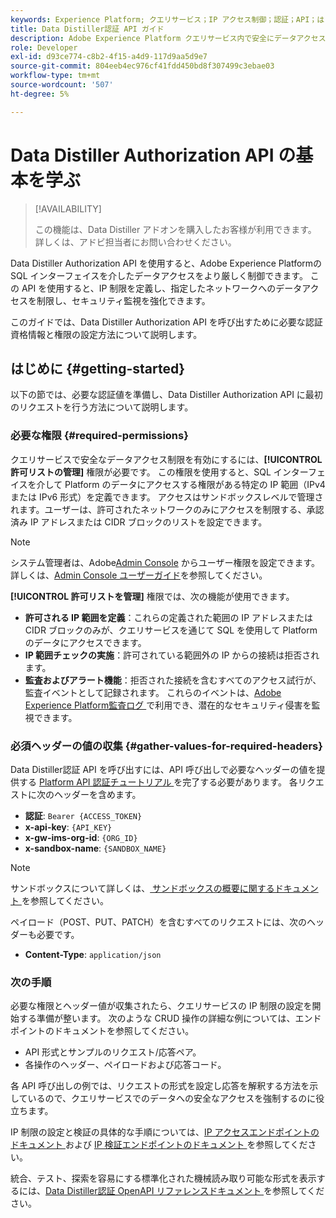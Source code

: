 ```yaml
---
keywords: Experience Platform; クエリサービス；IP アクセス制御；認証；API；はじめに
title: Data Distiller認証 API ガイド
description: Adobe Experience Platform クエリサービス内で安全にデータアクセスできるよう、認証と IP 範囲制限の開始に関する方法を説明します。
role: Developer
exl-id: d93ce774-c8b2-4f15-a4d9-117d9aa5d9e7
source-git-commit: 804eeb4ec976cf41fdd450bd8f307499c3ebae03
workflow-type: tm+mt
source-wordcount: '507'
ht-degree: 5%

---
```


# Data Distiller Authorization API の基本を学ぶ

>[!AVAILABILITY]
>
>この機能は、Data Distiller アドオンを購入したお客様が利用できます。 詳しくは、アドビ担当者にお問い合わせください。

Data Distiller Authorization API を使用すると、Adobe Experience Platformの SQL インターフェイスを介したデータアクセスをより厳しく制御できます。 この API を使用すると、IP 制限を定義し、指定したネットワークへのデータアクセスを制限し、セキュリティ監視を強化できます。

このガイドでは、Data Distiller Authorization API を呼び出すために必要な認証資格情報と権限の設定方法について説明します。

## はじめに {#getting-started}

以下の節では、必要な認証値を準備し、Data Distiller Authorization API に最初のリクエストを行う方法について説明します。

### 必要な権限 {#required-permissions}

クエリサービスで安全なデータアクセス制限を有効にするには、**[!UICONTROL 許可リストの管理]** 権限が必要です。 この権限を使用すると、SQL インターフェイスを介して Platform のデータにアクセスする権限がある特定の IP 範囲（IPv4 または IPv6 形式）を定義できます。 アクセスはサンドボックスレベルで管理されます。ユーザーは、許可されたネットワークのみにアクセスを制限する、承認済み IP アドレスまたは CIDR ブロックのリストを設定できます。

>[!NOTE]
>
>システム管理者は、Adobe[Admin Console](https://adminconsole.adobe.com/) からユーザー権限を設定できます。 詳しくは、[Admin Console ユーザーガイド](https://helpx.adobe.com/jp/enterprise/using/admin-console.html)を参照してください。

**[!UICONTROL 許可リストを管理]** 権限では、次の機能が使用できます。

- **許可される IP 範囲を定義**：これらの定義された範囲の IP アドレスまたは CIDR ブロックのみが、クエリサービスを通じて SQL を使用して Platform のデータにアクセスできます。
- **IP 範囲チェックの実施**：許可されている範囲外の IP からの接続は拒否されます。
- **監査およびアラート機能**：拒否された接続を含むすべてのアクセス試行が、監査イベントとして記録されます。 これらのイベントは、[Adobe Experience Platform監査ログ ](../../landing/governance-privacy-security/audit-logs/overview.md) で利用でき、潜在的なセキュリティ侵害を監視できます。

### 必須ヘッダーの値の収集 {#gather-values-for-required-headers}

Data Distiller認証 API を呼び出すには、API 呼び出しで必要なヘッダーの値を提供する [Platform API 認証チュートリアル ](../../landing/api-authentication.md) を完了する必要があります。 各リクエストに次のヘッダーを含めます。

- **認証**: `Bearer {ACCESS_TOKEN}`
- **x-api-key**: `{API_KEY}`
- **x-gw-ims-org-id**: `{ORG_ID}`
- **x-sandbox-name**: `{SANDBOX_NAME}`

>[!NOTE]
>
> サンドボックスについて詳しくは、[ サンドボックスの概要に関するドキュメント ](../../sandboxes/home.md) を参照してください。

ペイロード（POST、PUT、PATCH）を含むすべてのリクエストには、次のヘッダーも必要です。

- **Content-Type**: `application/json`

### 次の手順

必要な権限とヘッダー値が収集されたら、クエリサービスの IP 制限の設定を開始する準備が整います。 次のような CRUD 操作の詳細な例については、エンドポイントのドキュメントを参照してください。

- API 形式とサンプルのリクエスト/応答ペア。
- 各操作のヘッダー、ペイロードおよび応答コード。

各 API 呼び出しの例では、リクエストの形式を設定し応答を解釈する方法を示しているので、クエリサービスでのデータへの安全なアクセスを強制するのに役立ちます。

IP 制限の設定と検証の具体的な手順については、[IP アクセスエンドポイントのドキュメント ](./ip-access.md) および [IP 検証エンドポイントのドキュメント ](./validate.md) を参照してください。

統合、テスト、探索を容易にする標準化された機械読み取り可能な形式を表示するには、[Data Distiller認証 OpenAPI リファレンスドキュメント ](https://developer.adobe.com/experience-platform-apis/references/data-distiller-auth/) を参照してください。
